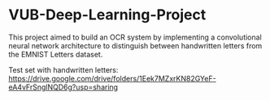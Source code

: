 # VUB-Deep-Learning-Project
This project aimed to build an OCR system by implementing a convolutional neural network architecture to distinguish between handwritten letters from the EMNIST Letters dataset.

Test set with handwritten letters: https://drive.google.com/drive/folders/1Eek7MZxrKN82GYeF-eA4vFrSnglNQD6g?usp=sharing
